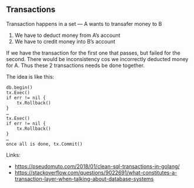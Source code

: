 ## Transactions 

Transaction happens in a set — A wants to transafer money to B
1. We have to deduct money from A’s account
2. We have to credit money into B’s account

If we have the transaction for the first one that passes, but failed for the second. There would be inconsistency cos we incorrectly deducted money for A. Thus these 2 transactions needs be done together.

The idea is like this: 
```
db.begin()
tx.Exec()
if err != nil {
    tx.Rollback()
}
…
tx.Exec()
if err != nil {
    tx.Rollback()
}
…
once all is done, tx.Commit()
```

Links: 
- https://pseudomuto.com/2018/01/clean-sql-transactions-in-golang/
- https://stackoverflow.com/questions/9022691/what-constitutes-a-transaction-layer-when-talking-about-database-systems

